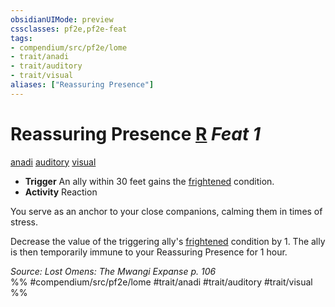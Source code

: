 ```yaml
---
obsidianUIMode: preview
cssclasses: pf2e,pf2e-feat
tags:
- compendium/src/pf2e/lome
- trait/anadi
- trait/auditory
- trait/visual
aliases: ["Reassuring Presence"]
---
```

# Reassuring Presence  [R](rules/core-rulebook/chapter-9-playing-the-game.md#Actions "Reaction") *Feat 1*  
[anadi](rules/traits/anadi-lome.md "Anadi Ancestry & Heritage Trait")  [auditory](rules/traits/auditory.md "Auditory Effect Trait")  [visual](rules/traits/visual.md "Visual Effect Trait")  

- **Trigger** An ally within 30 feet gains the [frightened](rules/conditions.md#Frightened) condition.
- **Activity** Reaction

You serve as an anchor to your close companions, calming them in times of stress.

Decrease the value of the triggering ally's [frightened](rules/conditions.md#Frightened) condition by 1. The ally is then temporarily immune to your Reassuring Presence for 1 hour.

*Source: Lost Omens: The Mwangi Expanse p. 106*  
%% #compendium/src/pf2e/lome #trait/anadi #trait/auditory #trait/visual %%